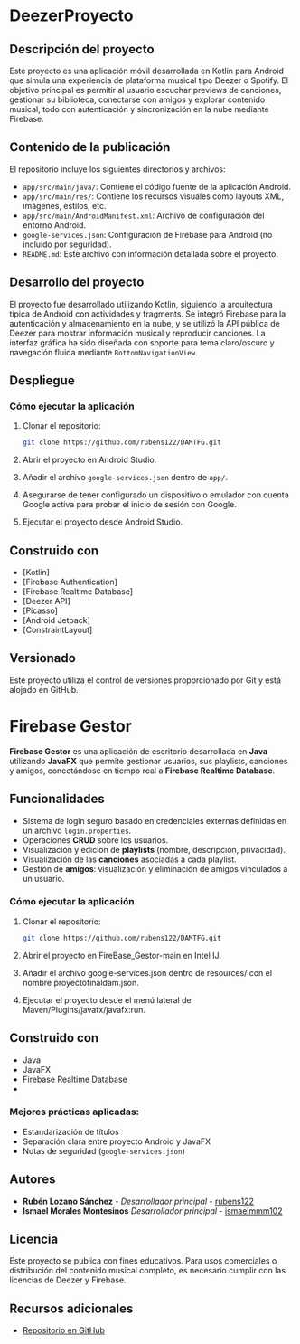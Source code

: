 # DeezerProyecto

## Descripción del proyecto

Este proyecto es una aplicación móvil desarrollada en Kotlin para Android que simula una experiencia de plataforma musical tipo Deezer o Spotify. El objetivo principal es permitir al usuario escuchar previews de canciones, gestionar su biblioteca, conectarse con amigos y explorar contenido musical, todo con autenticación y sincronización en la nube mediante Firebase.

## Contenido de la publicación

El repositorio incluye los siguientes directorios y archivos:

- `app/src/main/java/`: Contiene el código fuente de la aplicación Android.
- `app/src/main/res/`: Contiene los recursos visuales como layouts XML, imágenes, estilos, etc.
- `app/src/main/AndroidManifest.xml`: Archivo de configuración del entorno Android.
- `google-services.json`: Configuración de Firebase para Android (no incluido por seguridad).
- `README.md`: Este archivo con información detallada sobre el proyecto.

## Desarrollo del proyecto

El proyecto fue desarrollado utilizando Kotlin, siguiendo la arquitectura típica de Android con actividades y fragments. Se integró Firebase para la autenticación y almacenamiento en la nube, y se utilizó la API pública de Deezer para mostrar información musical y reproducir canciones. La interfaz gráfica ha sido diseñada con soporte para tema claro/oscuro y navegación fluida mediante `BottomNavigationView`.

## Despliegue

### Cómo ejecutar la aplicación

1. Clonar el repositorio:
   ```bash
   git clone https://github.com/rubens122/DAMTFG.git
   ```

2. Abrir el proyecto en Android Studio.

3. Añadir el archivo `google-services.json` dentro de `app/`.

4. Asegurarse de tener configurado un dispositivo o emulador con cuenta Google activa para probar el inicio de sesión con Google.

5. Ejecutar el proyecto desde Android Studio.

## Construido con

- [Kotlin]
- [Firebase Authentication]
- [Firebase Realtime Database]
- [Deezer API]
- [Picasso]
- [Android Jetpack]
- [ConstraintLayout]

## Versionado

Este proyecto utiliza el control de versiones proporcionado por Git y está alojado en GitHub.
# Firebase Gestor

**Firebase Gestor** es una aplicación de escritorio desarrollada en **Java** utilizando **JavaFX** que permite gestionar usuarios, sus playlists, canciones y amigos, conectándose en tiempo real a **Firebase Realtime Database**.

## Funcionalidades

- Sistema de login seguro basado en credenciales externas definidas en un archivo `login.properties`.
- Operaciones **CRUD** sobre los usuarios.
- Visualización y edición de **playlists** (nombre, descripción, privacidad).
- Visualización de las **canciones** asociadas a cada playlist.
- Gestión de **amigos**: visualización y eliminación de amigos vinculados a un usuario.
  
### Cómo ejecutar la aplicación

1. Clonar el repositorio:
   ```bash
   git clone https://github.com/rubens122/DAMTFG.git
   ```

2. Abrir el proyecto en FireBase_Gestor-main en Intel IJ.

3. Añadir el archivo google-services.json dentro de resources/ con el nombre proyectofinaldam.json.

4. Ejecutar el proyecto desde el menú lateral de Maven/Plugins/javafx/javafx:run.

## Construido con

- Java
- JavaFX
- Firebase Realtime Database
- 
### Mejores prácticas aplicadas:

- Estandarización de títulos
- Separación clara entre proyecto Android y JavaFX
- Notas de seguridad (`google-services.json`)

## Autores

- **Rubén Lozano Sánchez** - *Desarrollador principal* - [rubens122](https://github.com/rubens122)
- **Ismael Morales Montesinos** *Desarrollador principal* - [ismaelmmm102](https://github.com/ismaelmmm102)

## Licencia

Este proyecto se publica con fines educativos. Para usos comerciales o distribución del contenido musical completo, es necesario cumplir con las licencias de Deezer y Firebase.

## Recursos adicionales

- [Repositorio en GitHub](https://github.com/rubens122/DAMTFG)
